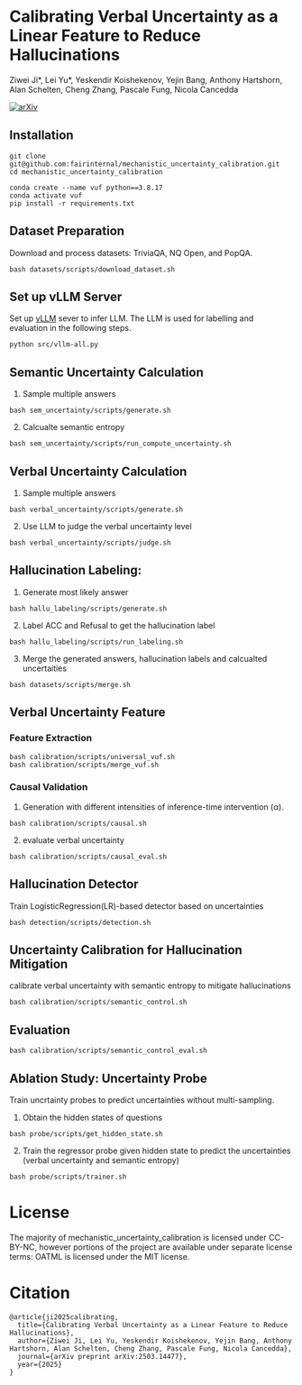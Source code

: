 # Calibrating Verbal Uncertainty as a Linear Feature to Reduce Hallucinations
Ziwei Ji*, Lei Yu*, Yeskendir Koishekenov, Yejin Bang, Anthony Hartshorn, Alan Schelten, Cheng Zhang, Pascale Fung, Nicola Cancedda

[![arXiv](https://img.shields.io/badge/arXiv-2406.15927-b31b1b.svg)](https://arxiv.org/pdf/2503.14477)

## Installation
```
git clone git@github.com:fairinternal/mechanistic_uncertainty_calibration.git
cd mechanistic_uncertainty_calibration

conda create --name vuf python==3.8.17
conda activate vuf
pip install -r requirements.txt
```

## Dataset Preparation
Download and process datasets: TriviaQA, NQ Open, and PopQA.
```
bash datasets/scripts/download_dataset.sh
```

## Set up vLLM Server
Set up [vLLM](https://docs.vllm.ai/en/latest/getting_started/quickstart.html#quickstart-online) sever to infer LLM. 
The LLM is used for labelling and evaluation in the following steps.
```
python src/vllm-all.py
```

## Semantic Uncertainty Calculation
1. Sample multiple answers 
```
bash sem_uncertainty/scripts/generate.sh
```
2. Calcualte semantic entropy
```
bash sem_uncertainty/scripts/run_compute_uncertainty.sh
```

## Verbal Uncertainty Calculation
1. Sample multiple answers
```
bash verbal_uncertainty/scripts/generate.sh
```
2. Use LLM to judge the verbal uncertainty level
```
bash verbal_uncertainty/scripts/judge.sh
```


## Hallucination Labeling: 
1. Generate most likely answer
```
bash hallu_labeling/scripts/generate.sh
```
2. Label ACC and Refusal to get the hallucination label
```
bash hallu_labeling/scripts/run_labeling.sh
```

3. Merge the generated answers, hallucination labels and calcualted uncertaities
```
bash datasets/scripts/merge.sh
```


## Verbal Uncertainty Feature
### Feature Extraction
```
bash calibration/scripts/universal_vuf.sh
bash calibration/scripts/merge_vuf.sh
```

### Causal Validation 
1. Generation with different intensities of inference-time intervention (&alpha;).
```
bash calibration/scripts/causal.sh
```
2. evaluate verbal uncertainty
```
bash calibration/scripts/causal_eval.sh
```

## Hallucination Detector
Train LogisticRegression(LR)-based detector based on uncertainties
```
bash detection/scripts/detection.sh
```

## Uncertainty Calibration for Hallucination Mitigation
calibrate verbal uncertainty with semantic entropy to mitigate hallucinations
```
bash calibration/scripts/semantic_control.sh
```
## Evaluation
```
bash calibration/scripts/semantic_control_eval.sh
```


## Ablation Study: Uncertainty Probe
Train uncrtainty probes to predict uncertainties without multi-sampling.
1. Obtain the hidden states of questions
```
bash probe/scripts/get_hidden_state.sh
```
2. Train the regressor probe given hidden state to predict the uncertainties (verbal uncertainty and semantic entropy)
```
bash probe/scripts/trainer.sh
```


# License
The majority of mechanistic_uncertainty_calibration is licensed under CC-BY-NC, however portions of the project are available under separate license terms: OATML is licensed under the MIT license.


# Citation
```
@article{ji2025calibrating,
  title={Calibrating Verbal Uncertainty as a Linear Feature to Reduce Hallucinations},
  author={Ziwei Ji, Lei Yu, Yeskendir Koishekenov, Yejin Bang, Anthony Hartshorn, Alan Schelten, Cheng Zhang, Pascale Fung, Nicola Cancedda},
  journal={arXiv preprint arXiv:2503.14477},
  year={2025}
}
```
